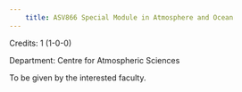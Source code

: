 ```yaml
---
    title: ASV866 Special Module in Atmosphere and Ocean
---
```

Credits: 1 (1-0-0)

Department: Centre for Atmospheric Sciences

To be given by the interested faculty.